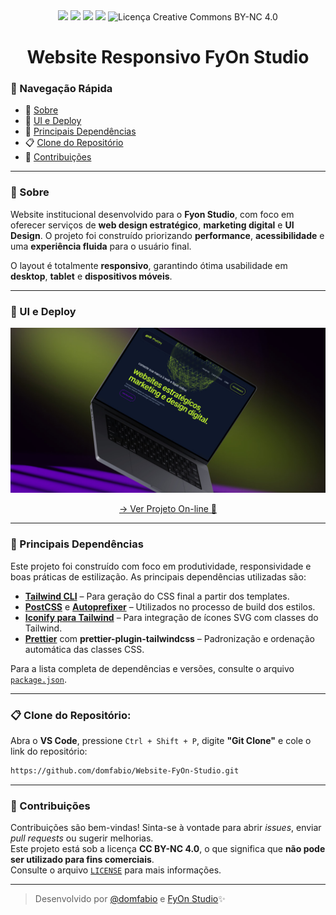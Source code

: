 <div align="center">
<img src="https://img.shields.io/static/v1?label=HTML&message=linguagem&color=orange&style=for-the-badge&logo=html5"/>

<img src="https://img.shields.io/static/v1?label=Tailwind&message=CSS&color=1DA9BB&style=for-the-badge&logo=tailwindcss"/>

<img src="https://img.shields.io/static/v1?label=JavaScript&message=linguagem&color=yellow&style=for-the-badge&logo=javascript"/>

<img src="http://img.shields.io/static/v1?label=STATUS&message=CONCLUIDO&color=GREEN&style=for-the-badge"/> 

<img src="https://img.shields.io/badge/License-CC--BY--NC%204.0-e74c3c?style=for-the-badge&logo=creativecommons" alt="Licença Creative Commons BY-NC 4.0"/>
</div>

<h1 align="center">Website Responsivo FyOn Studio</h1>


### 🧭 Navegação Rápida

- 📝 [Sobre](#-sobre)
- 🚀 [UI e Deploy](#-ui-e-deploy)
- 🧩 [Principais Dependências](#-principais-dependências)
- 📋 [Clone do Repositório](#-clone-do-repositório)
- 🤝 [Contribuições](#-contribuições)

---

### 📝 Sobre
Website institucional desenvolvido para o **Fyon Studio**, com foco em oferecer serviços de **web design estratégico**, **marketing digital** e **UI Design**. O projeto foi construído priorizando **performance**, **acessibilidade** e uma **experiência fluida** para o usuário final.

O layout é totalmente **responsivo**, garantindo ótima usabilidade em **desktop**, **tablet** e **dispositivos móveis**.

---

### 🚀 UI e Deploy
<div align="center">
<p >
  <img src="./src/img/thumb-fyon.jpg" width="720px" alt="Captura de tela do projeto" style="border: none;">
</p>

[→ Ver Projeto On-line 🔗](https://fyonstudio.com.br)

</div>

---
### 🧩 Principais Dependências

Este projeto foi construído com foco em produtividade, responsividade e boas práticas de estilização. As principais dependências utilizadas são:


- **[Tailwind CLI](https://tailwindcss.com/docs/installation/tailwind-cli)** – Para geração do CSS final a partir dos templates.
- **[PostCSS](https://postcss.org/)** e **[Autoprefixer](https://github.com/postcss/autoprefixer)** – Utilizados no processo de build dos estilos.
- **[Iconify para Tailwind](https://iconify.design/docs/usage/css/tailwind/tailwind4/)** – Para integração de ícones SVG com classes do Tailwind.
- **[Prettier](https://github.com/tailwindlabs/prettier-plugin-tailwindcss)** com **prettier-plugin-tailwindcss** – Padronização e ordenação automática das classes CSS.

Para a lista completa de dependências e versões, consulte o arquivo [`package.json`](./package.json).

---

### 📋 Clone do Repositório:

Abra o **VS Code**, pressione `Ctrl + Shift + P`, digite **"Git Clone"** e cole o link do repositório:
```sh
https://github.com/domfabio/Website-FyOn-Studio.git
```

---

### 🤝 Contribuições

Contribuições são bem-vindas! Sinta-se à vontade para abrir *issues*, enviar *pull requests* ou sugerir melhorias.  
Este projeto está sob a licença **CC BY-NC 4.0**, o que significa que **não pode ser utilizado para fins comerciais**.  
Consulte o arquivo [`LICENSE`](./LICENSE) para mais informações.

---

> Desenvolvido por [@domfabio](https://github.com/domfabio) e [FyOn Studio](https://fyonstudio.com.br)✨